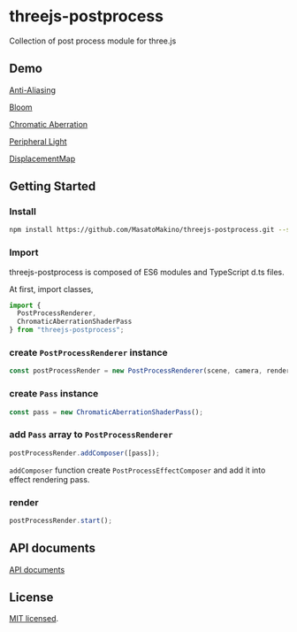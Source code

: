 # threejs-postprocess

Collection of post process module for three.js

## Demo

[Anti-Aliasing](https://masatomakino.github.io/threejs-postprocess/demo/anti_aliasing)

[Bloom](https://masatomakino.github.io/threejs-postprocess/demo/bloom)

[Chromatic Aberration](https://masatomakino.github.io/threejs-postprocess/demo/chromatic)

[Peripheral Light](https://masatomakino.github.io/threejs-postprocess/demo/peripheral)

[DisplacementMap](https://masatomakino.github.io/threejs-postprocess/demo/displacement)

## Getting Started

### Install

```bash
npm install https://github.com/MasatoMakino/threejs-postprocess.git --save-dev
```

### Import

threejs-postprocess is composed of ES6 modules and TypeScript d.ts files.

At first, import classes,

```javascript
import {
  PostProcessRenderer,
  ChromaticAberrationShaderPass
} from "threejs-postprocess";
```

### create `PostProcessRenderer` instance

```javascript
const postProcessRender = new PostProcessRenderer(scene, camera, renderer);
```

### create `Pass` instance

```javascript
const pass = new ChromaticAberrationShaderPass();
```

### add `Pass` array to `PostProcessRenderer`

```javascript
postProcessRender.addComposer([pass]);
```

`addComposer` function create `PostProcessEffectComposer` and add it into effect rendering pass.

### render

```javascript
postProcessRender.start();
```

## API documents

[API documents](https://masatomakino.github.io/threejs-postprocess/api/)

## License

[MIT licensed](LICENSE).
